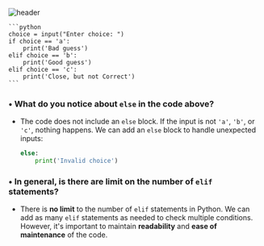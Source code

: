 ![header](https://capsule-render.vercel.app/api?type=waving&height=300&color=gradient&customColorList=25&text=Chained%20Conditionals&fontSize=61&animation=twinkling)

    ```python
    choice = input("Enter choice: ")
    if choice == 'a':
        print('Bad guess')
    elif choice == 'b':
        print('Good guess')
    elif choice == 'c':
        print('Close, but not Correct')
    ```

### • What do you notice about `else` in the code above?

- The code does not include an `else` block. If the input is not `'a'`, `'b'`, or `'c'`, nothing happens. We can add an `else` block to handle unexpected inputs:

  ```python
  else:
      print('Invalid choice')
  ```

### • In general, is there are limit on the number of `elif` statements?

- There is **no limit** to the number of `elif` statements in Python. We can add as many `elif` statements as needed to check multiple conditions. However, it's important to maintain **readability** and **ease of maintenance** of the code.
